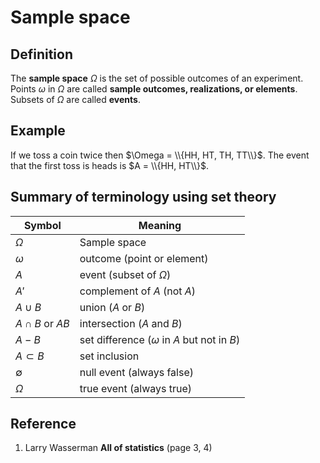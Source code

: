 # Sample space

## Definition

The **sample space** $\Omega$ is the set of possible outcomes of an experiment. Points $\omega$ in $\Omega$ are called **sample outcomes, realizations, or elements**. Subsets of $\Omega$ are called **events**.

## Example

If we toss a coin twice then $\Omega = \\{HH, HT, TH, TT\\}$. The event that the first toss is heads is $A = \\{HH, HT\\}$.

## Summary of terminology using set theory

| Symbol                | Meaning                                           |
|-----------------------|---------------------------------------------------|
| $\Omega$              | Sample space                                      |
| $\omega$              | outcome (point or element)                        |
| $A$                   | event (subset of $\Omega$)                        |
| $A'$                  | complement of $A$ (not $A$)                       |
| $A \cup B$            | union ($A$ or $B$)                                |
| $A \cap B$ or $AB$    | intersection ($A$ and $B$)                        |
| $A − B$               | set difference ($\omega$ in $A$ but not in $B$)   |
| $A \subset B$         | set inclusion                                     |
| $\emptyset$           | null event (always false)                         |
| $\Omega$              | true event (always true)                          |

## Reference

1. Larry Wasserman **All of statistics** (page 3, 4)